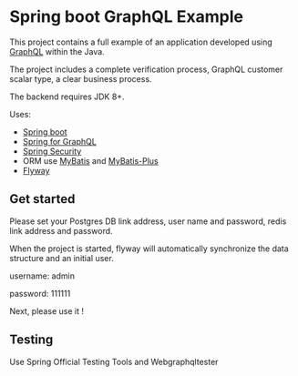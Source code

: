 Spring boot GraphQL Example
=======================================

This project contains a full example of an application developed using [GraphQL](https://graphql.org/) within the Java.

The project includes a complete verification process, GraphQL customer scalar type, a clear business process.

The backend requires JDK 8+.

Uses:

- [Spring boot](https://spring.io/projects/spring-boot)
- [Spring for GraphQL](https://spring.io/projects/spring-graphql)
- [Spring Security](https://spring.io/projects/spring-security)
- ORM use [MyBatis](https://mybatis.org/mybatis-3/)  and  [MyBatis-Plus](https://baomidou.com/)
- [Flyway](https://flywaydb.org/)

## Get started

Please set your Postgres DB link address, user name and password, redis link address and password.

When the project is started, flyway will automatically synchronize the data structure and an initial user.

username: admin

password: 111111

Next, please use it !

## Testing

Use Spring Official Testing Tools and Webgraphqltester